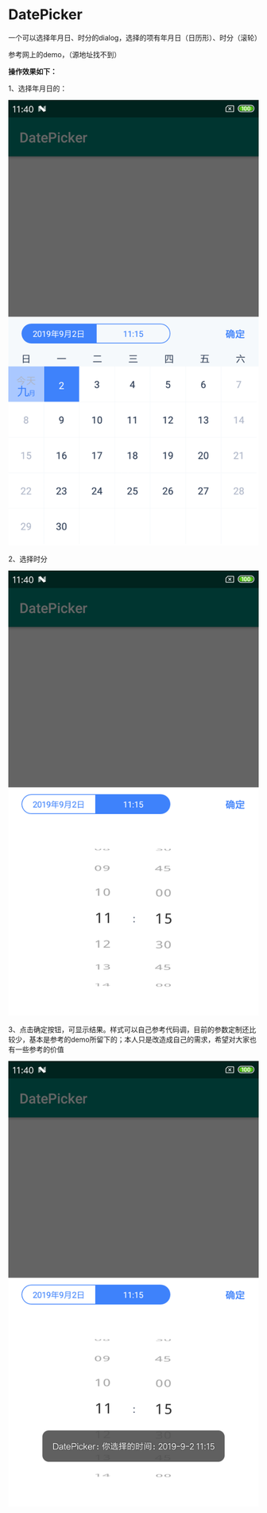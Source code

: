 # DatePicker
一个可以选择年月日、时分的dialog，选择的项有年月日（日历形）、时分（滚轮）

参考网上的demo，（源地址找不到）

**操作效果如下：**

1、选择年月日的：

![pic1](https://raw.githubusercontent.com/303597336/DatePicker/master/pic/datepicker1.png)



2、选择时分

![pic2](https://raw.githubusercontent.com/303597336/DatePicker/master/pic/datepicker2.png)



3、点击确定按钮，可显示结果。样式可以自己参考代码调，目前的参数定制还比较少，基本是参考的demo所留下的；本人只是改造成自己的需求，希望对大家也有一些参考的价值

![pic3](https://raw.githubusercontent.com/303597336/DatePicker/master/pic/datepicker3.png)





